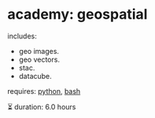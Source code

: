 # academy: geospatial

includes:
- geo images.
- geo vectors.
- stac.
- datacube.

requires: [python](./python.md), [bash](./bash.md)

⏳ duration: 6.0 hours
